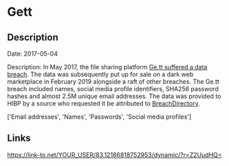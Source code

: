# Gett

## Description

Date: 2017-05-04

Description:
In May 2017, the file sharing platform <a href="https://www.zdnet.com/article/127-million-user-records-from-8-companies-put-up-for-sale-on-the-dark-web/" target="_blank" rel="noopener">Ge.tt suffered a data breach</a>. The data was subsequently put up for sale on a dark web marketplace in February 2019 alongside a raft of other breaches. The Ge.tt breach included names, social media profile identifiers, SHA256 password hashes and almost 2.5M unique email addresses. The data was provided to HIBP by a source who requested it be attributed to <a href="https://www.linkedin.com/company/breachdirectory/" target="_blank" rel="noopener">BreachDirectory</a>.


['Email addresses', 'Names', 'Passwords', 'Social media profiles']

## Links

https://link-to.net/YOUR_USER/83.12186818752953/dynamic/?r=Z2UudHQ=